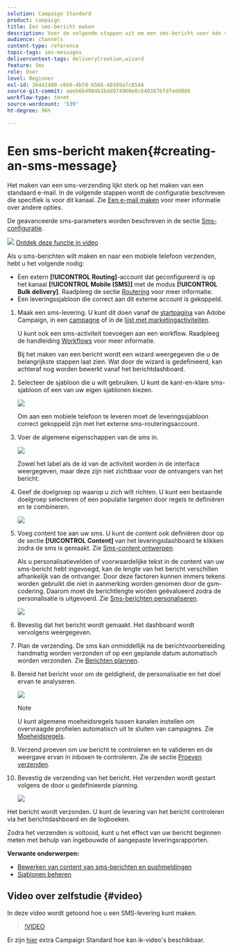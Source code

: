 ```yaml
---
solution: Campaign Standard
product: campaign
title: Een sms-bericht maken
description: Voer de volgende stappen uit om een sms-bericht voor één verzending te maken in Adobe Campaign.
audience: channels
content-type: reference
topic-tags: sms-messages
delivercontext-tags: deliveryCreation,wizard
feature: Sms
role: User
level: Beginner
exl-id: 36442480-c6b6-4b7d-b566-40169a7c8544
source-git-commit: aeeb6b4984b3bdd974960e8c6403876fdfedd886
workflow-type: tm+mt
source-wordcount: '539'
ht-degree: 96%

---
```


# Een sms-bericht maken{#creating-an-sms-message}

Het maken van een sms-verzending lijkt sterk op het maken van een standaard e-mail. In de volgende stappen wordt de configuratie beschreven die specifiek is voor dit kanaal. Zie [Een e-mail maken](../../channels/using/creating-an-email.md) voor meer informatie over andere opties.

De geavanceerde sms-parameters worden beschreven in de sectie [Sms-configuratie](../../administration/using/configuring-sms-channel.md).

![](assets/do-not-localize/how-to-video.png) [Ontdek deze functie in video](#video)

Als u sms-berichten wilt maken en naar een mobiele telefoon verzenden, hebt u het volgende nodig:

* Een extern **[!UICONTROL Routing]**-account dat geconfigureerd is op het kanaal **[!UICONTROL Mobile (SMS)]** met de modus **[!UICONTROL Bulk delivery]**. Raadpleeg de sectie [Routering](../../administration/using/configuring-sms-channel.md#defining-an-sms-routing) voor meer informatie.
* Een leveringssjabloon die correct aan dit externe account is gekoppeld.

1. Maak een sms-levering. U kunt dit doen vanaf de [startpagina](../../start/using/interface-description.md#home-page) van Adobe Campaign, in een [campagne](../../start/using/marketing-activities.md#creating-a-marketing-activity) of in de [lijst met marketingactiviteiten](../../start/using/programs-and-campaigns.md#creating-a-campaign).

   U kunt ook een sms-activiteit toevoegen aan een workflow. Raadpleeg de handleiding [Workflows](../../automating/using/sms-delivery.md) voor meer informatie.

   Bij het maken van een bericht wordt een wizard weergegeven die u de belangrijkste stappen laat zien. Wat door de wizard is gedefinieerd, kan achteraf nog worden bewerkt vanaf het berichtdashboard.

1. Selecteer de sjabloon die u wilt gebruiken. U kunt de kant-en-klare sms-sjabloon of een van uw eigen sjablonen kiezen.

   ![](assets/sms_creation_1.png)

   Om aan een mobiele telefoon te leveren moet de leveringssjabloon correct gekoppeld zijn met het externe sms-routeringsaccount.

1. Voer de algemene eigenschappen van de sms in.

   ![](assets/sms_creation_2.png)

   Zowel het label als de id van de activiteit worden in de interface weergegeven, maar deze zijn niet zichtbaar voor de ontvangers van het bericht.

1. Geef de doelgroep op waarop u zich wilt richten. U kunt een bestaande doelgroep selecteren of een populatie targeten door regels te definiëren en te combineren.

   ![](assets/sms_creation_3.png)

1. Voeg content toe aan uw sms. U kunt de content ook definiëren door op de sectie **[!UICONTROL Content]** van het leveringsdashboard te klikken zodra de sms is gemaakt. Zie [Sms-content ontwerpen](../../channels/using/about-sms-and-push-content-design.md).

   Als u personalisatievelden of voorwaardelijke tekst in de content van uw sms-bericht hebt ingevoegd, kan de lengte van het bericht verschillen afhankelijk van de ontvanger. Door deze factoren kunnen immers tekens worden gebruikt die niet in aanmerking worden genomen door de gsm-codering. Daarom moet de berichtlengte worden geëvalueerd zodra de personalisatie is uitgevoerd. Zie [Sms-berichten personaliseren](../../channels/using/personalizing-sms-messages.md).

   ![](assets/sms_creation_4.png)

1. Bevestig dat het bericht wordt gemaakt. Het dashboard wordt vervolgens weergegeven.
1. Plan de verzending. De sms kan onmiddellijk na de berichtvoorbereiding handmatig worden verzonden of op een geplande datum automatisch worden verzonden. Zie [Berichten plannen](../../sending/using/about-scheduling-messages.md).
1. Bereid het bericht voor om de geldigheid, de personalisatie en het doel ervan te analyseren.

   ![](assets/sms_creation_6.png)

   >[!NOTE]
   >
   >U kunt algemene moeheidsregels tussen kanalen instellen om overvraagde profielen automatisch uit te sluiten van campagnes. Zie [Moeheidsregels](../../sending/using/fatigue-rules.md).

1. Verzend proeven om uw bericht te controleren en te valideren en de weergave ervan in inboxen te controleren. Zie de sectie [Proeven verzenden](../../sending/using/sending-proofs.md).
1. Bevestig de verzending van het bericht. Het verzenden wordt gestart volgens de door u gedefinieerde planning.

   ![](assets/sms_creation_7.png)

Het bericht wordt verzonden. U kunt de levering van het bericht controleren via het berichtdashboard en de logboeken.

Zodra het verzenden is voltooid, kunt u het effect van uw bericht beginnen meten met behulp van ingebouwde of aangepaste leveringsrapporten.

**Verwante onderwerpen:**

* [Bewerken van content van sms-berichten en pushmeldingen](../../channels/using/about-sms-and-push-content-design.md)
* [Sjablonen beheren](../../start/using/marketing-activity-templates.md)

## Video over zelfstudie {#video}

In deze video wordt getoond hoe u een SMS-levering kunt maken.

>[!VIDEO](https://video.tv.adobe.com/v/25265/?quality=12)

Er zijn [hier](https://experienceleague.adobe.com/docs/campaign-standard-learn/tutorials/overview.html?lang=nl) extra Campaign Standard hoe kan ik-video&#39;s beschikbaar.
